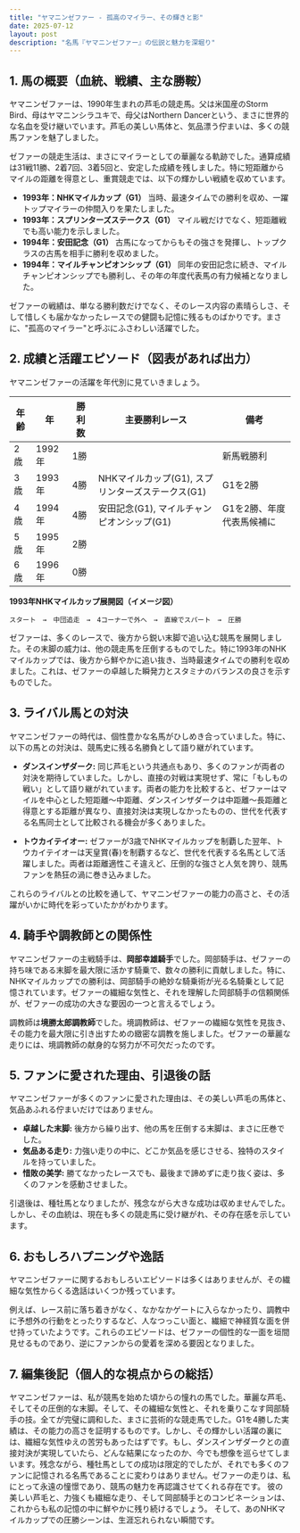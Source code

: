 ```yaml
---
title: "ヤマニンゼファー - 孤高のマイラー、その輝きと影"
date: 2025-07-12
layout: post
description: "名馬『ヤマニンゼファー』の伝説と魅力を深堀り"
---
```


## 1. 馬の概要（血統、戦績、主な勝鞍）

ヤマニンゼファーは、1990年生まれの芦毛の競走馬。父は米国産のStorm Bird、母はヤマニンシラユキで、母父はNorthern Dancerという、まさに世界的な名血を受け継いでいます。芦毛の美しい馬体と、気品漂う佇まいは、多くの競馬ファンを魅了しました。

ゼファーの競走生活は、まさにマイラーとしての華麗なる軌跡でした。通算成績は31戦11勝、2着7回、3着5回と、安定した成績を残しました。特に短距離からマイルの距離を得意とし、重賞競走では、以下の輝かしい戦績を収めています。

* **1993年：NHKマイルカップ（G1）**  当時、最速タイムでの勝利を収め、一躍トップマイラーの仲間入りを果たしました。
* **1993年：スプリンターズステークス（G1）**  マイル戦だけでなく、短距離戦でも高い能力を示しました。
* **1994年：安田記念（G1）**  古馬になってからもその強さを発揮し、トップクラスの古馬を相手に勝利を収めました。
* **1994年：マイルチャンピオンシップ（G1）**  同年の安田記念に続き、マイルチャンピオンシップでも勝利し、その年の年度代表馬の有力候補となりました。


ゼファーの戦績は、単なる勝利数だけでなく、そのレース内容の素晴らしさ、そして惜しくも届かなかったレースでの健闘も記憶に残るものばかりです。まさに、"孤高のマイラー"と呼ぶにふさわしい活躍でした。


## 2. 成績と活躍エピソード（図表があれば出力）

ヤマニンゼファーの活躍を年代別に見ていきましょう。

| 年齢 | 年  | 勝利数 | 主要勝利レース | 備考 |
|---|---|---|---|---|
| 2歳 | 1992年 | 1勝 |  | 新馬戦勝利 |
| 3歳 | 1993年 | 4勝 | NHKマイルカップ(G1), スプリンターズステークス(G1) |  G1を2勝 |
| 4歳 | 1994年 | 4勝 | 安田記念(G1), マイルチャンピオンシップ(G1) | G1を2勝、年度代表馬候補に |
| 5歳 | 1995年 | 2勝 |  |  |
| 6歳 | 1996年 | 0勝 |  |  |


**1993年NHKマイルカップ展開図（イメージ図）**

```
スタート　→　中団追走　→　4コーナーで外へ　→　直線でスパート　→　圧勝
```

ゼファーは、多くのレースで、後方から鋭い末脚で追い込む競馬を展開しました。その末脚の威力は、他の競走馬を圧倒するものでした。特に1993年のNHKマイルカップでは、後方から鮮やかに追い抜き、当時最速タイムでの勝利を収めました。これは、ゼファーの卓越した瞬発力とスタミナのバランスの良さを示すものでした。


## 3. ライバル馬との対決

ヤマニンゼファーの時代は、個性豊かな名馬がひしめき合っていました。特に、以下の馬との対決は、競馬史に残る名勝負として語り継がれています。

* **ダンスインザダーク:**  同じ芦毛という共通点もあり、多くのファンが両者の対決を期待していました。しかし、直接の対戦は実現せず、常に「もしもの戦い」として語り継がれています。両者の能力を比較すると、ゼファーはマイルを中心とした短距離〜中距離、ダンスインザダークは中距離〜長距離と得意とする距離が異なり、直接対決は実現しなかったものの、世代を代表する名馬同士として比較される機会が多くありました。

* **トウカイテイオー:**  ゼファーが3歳でNHKマイルカップを制覇した翌年、トウカイテイオーは天皇賞(春)を制覇するなど、世代を代表する名馬として活躍しました。両者は距離適性こそ違えど、圧倒的な強さと人気を誇り、競馬ファンを熱狂の渦に巻き込みました。


これらのライバルとの比較を通して、ヤマニンゼファーの能力の高さと、その活躍がいかに時代を彩っていたかがわかります。


## 4. 騎手や調教師との関係性

ヤマニンゼファーの主戦騎手は、**岡部幸雄騎手**でした。岡部騎手は、ゼファーの持ち味である末脚を最大限に活かす騎乗で、数々の勝利に貢献しました。特に、NHKマイルカップでの勝利は、岡部騎手の絶妙な騎乗術が光る名騎乗として記憶されています。ゼファーの繊細な気性と、それを理解した岡部騎手の信頼関係が、ゼファーの成功の大きな要因の一つと言えるでしょう。

調教師は**境勝太郎調教師**でした。境調教師は、ゼファーの繊細な気性を見抜き、その能力を最大限に引き出すための緻密な調教を施しました。ゼファーの華麗な走りには、境調教師の献身的な努力が不可欠だったのです。


## 5. ファンに愛された理由、引退後の話

ヤマニンゼファーが多くのファンに愛された理由は、その美しい芦毛の馬体と、気品あふれる佇まいだけではありません。

* **卓越した末脚:** 後方から繰り出す、他の馬を圧倒する末脚は、まさに圧巻でした。
* **気品ある走り:**  力強い走りの中に、どこか気品を感じさせる、独特のスタイルを持っていました。
* **惜敗の美学:**  勝てなかったレースでも、最後まで諦めずに走り抜く姿は、多くのファンを感動させました。


引退後は、種牡馬となりましたが、残念ながら大きな成功は収めませんでした。しかし、その血統は、現在も多くの競走馬に受け継がれ、その存在感を示しています。


## 6. おもしろハプニングや逸話

ヤマニンゼファーに関するおもしろいエピソードは多くはありませんが、その繊細な気性からくる逸話はいくつか残っています。

例えば、レース前に落ち着きがなく、なかなかゲートに入らなかったり、調教中に予想外の行動をとったりするなど、人なつっこい面と、繊細で神経質な面を併せ持っていたようです。これらのエピソードは、ゼファーの個性的な一面を垣間見せるものであり、逆にファンからの愛着を深める要因となりました。


## 7. 編集後記（個人的な視点からの総括）

ヤマニンゼファーは、私が競馬を始めた頃からの憧れの馬でした。華麗な芦毛、そしてその圧倒的な末脚。そして、その繊細な気性と、それを乗りこなす岡部騎手の技。全てが完璧に調和した、まさに芸術的な競走馬でした。G1を4勝した実績は、その能力の高さを証明するものです。しかし、その輝かしい活躍の裏には、繊細な気性ゆえの苦労もあったはずです。もし、ダンスインザダークとの直接対決が実現していたら、どんな結果になったのか、今でも想像を巡らせてしまいます。残念ながら、種牡馬としての成功は限定的でしたが、それでも多くのファンに記憶される名馬であることに変わりはありません。ゼファーの走りは、私にとって永遠の憧憬であり、競馬の魅力を再認識させてくれる存在です。  彼の美しい芦毛と、力強くも繊細な走り、そして岡部騎手とのコンビネーションは、これからも私の記憶の中に鮮やかに残り続けるでしょう。  そして、あのNHKマイルカップでの圧勝シーンは、生涯忘れられない瞬間です。
